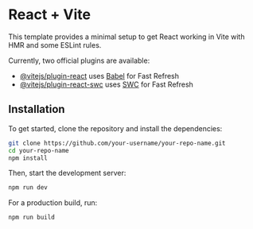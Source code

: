 # React + Vite

This template provides a minimal setup to get React working in Vite with HMR and some ESLint rules.

Currently, two official plugins are available:

- [@vitejs/plugin-react](https://github.com/vitejs/vite-plugin-react/blob/main/packages/plugin-react/README.md) uses [Babel](https://babeljs.io/) for Fast Refresh
- [@vitejs/plugin-react-swc](https://github.com/vitejs/vite-plugin-react-swc) uses [SWC](https://swc.rs/) for Fast Refresh

## Installation

To get started, clone the repository and install the dependencies:

```bash
git clone https://github.com/your-username/your-repo-name.git
cd your-repo-name
npm install
```

Then, start the development server:

```bash
npm run dev
```

For a production build, run:

```bash
npm run build
```
